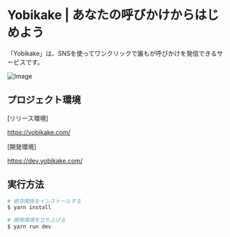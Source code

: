 # Yobikake | あなたの呼びかけからはじめよう

「Yobikake」は、SNSを使ってワンクリックで誰もが呼びかけを発信できるサービスです。

![Image](https://i.imgur.com/JpQ98yz.png)


## プロジェクト環境 
[リリース環境]

https://yobikake.com/

[開発環境]

https://dev.yobikake.com/

## 実行方法

``` bash
# 依存関係をインストールする
$ yarn install

# 開発環境を立ち上げる
$ yarn run dev
```
